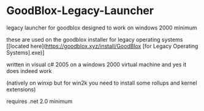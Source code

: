 # GoodBlox-Legacy-Launcher
legacy launcher for goodblox designed to work on windows 2000 minimum

these are used on the goodblox installer for legacy operating systems [[located here](https://goodblox.xyz/install/GoodBlox [for Legacy Operating Systems].exe)]

written in visual c# 2005 on a windows 2000 virtual machine and yes it does indeed work 

(natively on winxp but for win2k you need to install some rollups and kernel extensions)

requires .net 2.0 minimum
